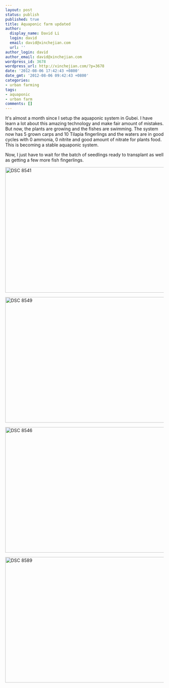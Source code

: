 ```yaml
---
layout: post
status: publish
published: true
title: Aquaponic farm updated
author:
  display_name: David Li
  login: david
  email: david@xinchejian.com
  url: ''
author_login: david
author_email: david@xinchejian.com
wordpress_id: 3678
wordpress_url: http://xinchejian.com/?p=3678
date: '2012-08-06 17:42:43 +0800'
date_gmt: '2012-08-06 09:42:43 +0800'
categories:
- urban farming
tags:
- aquaponic
- urban farm
comments: []
---
```

<p>It's almost a month since I setup the aquaponic system in Gubei. I have learn a lot about this amazing technology and make fair amount of mistakes. But now, the plants are growing and the fishes are swimming. The system now has 5 grown carps and 10 Tilapia fingerlings and the waters are in good cycles with 0 ammonia, 0 nitrite and good amount of nitrate for plants food. This is becoming a stable aquaponic system. </p>
<p>Now, I just have to wait for the batch of seedlings ready to transplant as well as getting a few more fish fingerlings. </p>
<p><img style="display:block; margin-left:auto; margin-right:auto;" src="http://xinchejian.com/wp-content/uploads/2012/08/DSC_8541.jpg" alt="DSC 8541" title="DSC_8541.JPG" border="0" width="600" height="398" /></p>
<p><img style="display:block; margin-left:auto; margin-right:auto;" src="http://xinchejian.com/wp-content/uploads/2012/08/DSC_8549.jpg" alt="DSC 8549" title="DSC_8549.JPG" border="0" width="600" height="398" /></p>
<p><img style="display:block; margin-left:auto; margin-right:auto;" src="http://xinchejian.com/wp-content/uploads/2012/08/DSC_8546.jpg" alt="DSC 8546" title="DSC_8546.JPG" border="0" width="600" height="398" /></p>
<p><img style="display:block; margin-left:auto; margin-right:auto;" src="http://xinchejian.com/wp-content/uploads/2012/08/DSC_8589.jpg" alt="DSC 8589" title="DSC_8589.JPG" border="0" width="600" height="398" /></p>

